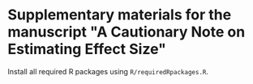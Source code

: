 # Supplementary materials for the manuscript "A Cautionary Note on Estimating Effect Size"

Install all required R packages using `R/requiredRpackages.R`.

